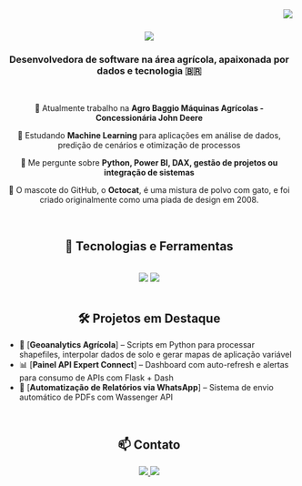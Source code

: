 <!-- README.md do perfil de Bruna Wust - Desenvolvedora de Software Agrícola -->

<img align="right" src="https://visitor-badge.laobi.icu/badge?page_id=bruna.wust" />

<h1 align="center">
    <img src="https://readme-typing-svg.herokuapp.com/?font=Righteous&size=35&center=true&vCenter=true&width=500&height=70&duration=4000&color=%23ff69b4&lines=Hi+There!+👋;+I'm+Bruna+Wust!;" />
</h1>

<h3 align="center">Desenvolvedora de software na área agrícola, apaixonada por dados e tecnologia 🇧🇷</h3>

<br/>

<div align="center">
 
 🔭 Atualmente trabalho na **Agro Baggio Máquinas Agrícolas - Concessionária John Deere**

 🌱 Estudando **Machine Learning** para aplicações em análise de dados, predição de cenários e otimização de processos

 💬 Me pergunte sobre **Python, Power BI, DAX, gestão de projetos ou integração de sistemas**

 🐙 O mascote do GitHub, o **Octocat**, é uma mistura de polvo com gato, e foi criado originalmente como uma piada de design em 2008.

</div>

<br/>

<h2 align="center">🚀 Tecnologias e Ferramentas</h2>
<br/>
<div align="center">
  <img src="https://skillicons.dev/icons?i=python,mysql,vscode,figma,r,github" />
  <img src="https://skillicons.dev/icons?i=flutter,anaconda,tensorflow,tableau" />
</div>



</div>


<br/>

<h2 align="center">🛠️ Projetos em Destaque</h2>

- 🌾 [**Geoanalytics Agrícola**] – Scripts em Python para processar shapefiles, interpolar dados de solo e gerar mapas de aplicação variável  
- 📊 [**Painel API Expert Connect**] – Dashboard com auto-refresh e alertas para consumo de APIs com Flask + Dash  
- 🔄 [**Automatização de Relatórios via WhatsApp**] – Sistema de envio automático de PDFs com Wassenger API

<br/>

<h2 align="center">📫 Contato</h2>

<div align="center"> 
  <a href="mailto:bruna.wust@agrobaggio.com.br">
    <img src="https://img.shields.io/badge/Outlook-0078D4?style=for-the-badge&logo=microsoft-outlook&logoColor=white" />
  </a>
  <a href="https://www.linkedin.com/in/bruna-gabriele-wust/" target="_blank">
    <img src="https://img.shields.io/badge/LinkedIn-0077B5?style=for-the-badge&logo=linkedin&logoColor=white" />
  </a>
</div>

<br/>
